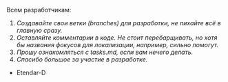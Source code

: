 Всем разработчикам:
1. *Создавайте свои ветки (branches) для разработки, не пихайте всё в главную сразу.*
2. *Оставляйте комментарии в коде. Не стоит перебарщивать, но хотя бы названия фокусов для локализации, например, сильно помогут.*
3. *Прошу ознакомляться с tasks.md, если вам нечего делать.*
4. *Спасибо большое за участие в разработке.*

- Etendar-D
